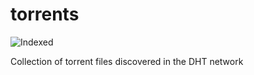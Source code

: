 torrents 
========
![Indexed](https://img.shields.io/badge/indexed-82286-blue)

Collection of torrent files discovered in the DHT network
